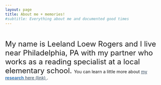 ```yaml
---
layout: page
title: About me + memories!
#subtitle: Everything about me and documented good times
---
```

<p>&nbsp;</p>
<p><span style="font-size: 18pt;"> My name is Leeland Loew Rogers and I live near Philadelphia, PA with my partner who works as a reading specialist at a local elementary school. </a></span>You can learn a little more about <span style="color: #34495e;"><a style="color: #34495e;" href="https://leeloew.github.io/research/">my <span style="color: #3b7bbb;"><strong>research</strong></span> here (link)&nbsp;</a></span>.&nbsp;</span></p>
<p>&nbsp;</p>
